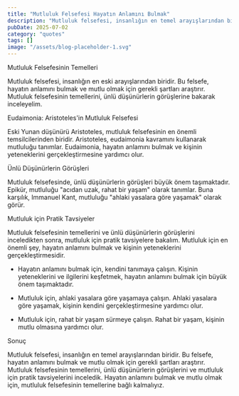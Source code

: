 ```yaml
---
title: "Mutluluk Felsefesi Hayatın Anlamını Bulmak"
description: "Mutluluk felsefesi, insanlığın en temel arayışlarından biridir. Bu felsefe, hayatın anlamını bulmak ve mutlu olmak için gerekli şartları araştırır. Bu yazıda, mutluluk felsefesinin temellerini, ünl..."
pubDate: 2025-07-02
category: "quotes"
tags: []
image: "/assets/blog-placeholder-1.svg"
---
```


Mutluluk Felsefesinin Temelleri

Mutluluk felsefesi, insanlığın en eski arayışlarından biridir. Bu felsefe, hayatın anlamını bulmak ve mutlu olmak için gerekli şartları araştırır. Mutluluk felsefesinin temellerini, ünlü düşünürlerin görüşlerine bakarak inceleyelim.

Eudaimonia: Aristoteles'in Mutluluk Felsefesi

Eski Yunan düşünürü Aristoteles, mutluluk felsefesinin en önemli temsilcilerinden biridir. Aristoteles, eudaimonia kavramını kullanarak mutluluğu tanımlar. Eudaimonia, hayatın anlamını bulmak ve kişinin yeteneklerini gerçekleştirmesine yardımcı olur.

Ünlü Düşünürlerin Görüşleri

Mutluluk felsefesinde, ünlü düşünürlerin görüşleri büyük önem taşımaktadır. Epikür, mutluluğu "acıdan uzak, rahat bir yaşam" olarak tanımlar. Buna karşılık, Immanuel Kant, mutluluğu "ahlaki yasalara göre yaşamak" olarak görür.

Mutluluk için Pratik Tavsiyeler

Mutluluk felsefesinin temellerini ve ünlü düşünürlerin görüşlerini inceledikten sonra, mutluluk için pratik tavsiyelere bakalım. Mutluluk için en önemli şey, hayatın anlamını bulmak ve kişinin yeteneklerini gerçekleştirmesidir.

* Hayatın anlamını bulmak için, kendini tanımaya çalışın. Kişinin yeteneklerini ve ilgilerini keşfetmek, hayatın anlamını bulmak için büyük önem taşımaktadır.

* Mutluluk için, ahlaki yasalara göre yaşamaya çalışın. Ahlaki yasalara göre yaşamak, kişinin kendini gerçekleştirmesine yardımcı olur.

* Mutluluk için, rahat bir yaşam sürmeye çalışın. Rahat bir yaşam, kişinin mutlu olmasına yardımcı olur.

Sonuç

Mutluluk felsefesi, insanlığın en temel arayışlarından biridir. Bu felsefe, hayatın anlamını bulmak ve mutlu olmak için gerekli şartları araştırır. Mutluluk felsefesinin temellerini, ünlü düşünürlerin görüşlerini ve mutluluk için pratik tavsiyelerini inceledik. Hayatın anlamını bulmak ve mutlu olmak için, mutluluk felsefesinin temellerine bağlı kalmalıyız.